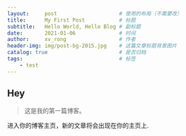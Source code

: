 ```yaml
---
layout:     post   				    # 使用的布局（不需要改）
title:      My First Post 		    # 标题 
subtitle:   Hello World, Hello Blog # 副标题
date:       2021-01-06           	# 时间
author:     xv_rong 				# 作者
header-img: img/post-bg-2015.jpg 	# 这篇文章标题背景图片
catalog: true 						# 是否归档
tags:								# 标签
    - test
---
```


## Hey
>这是我的第一篇博客。

进入你的博客主页，新的文章将会出现在你的主页上.